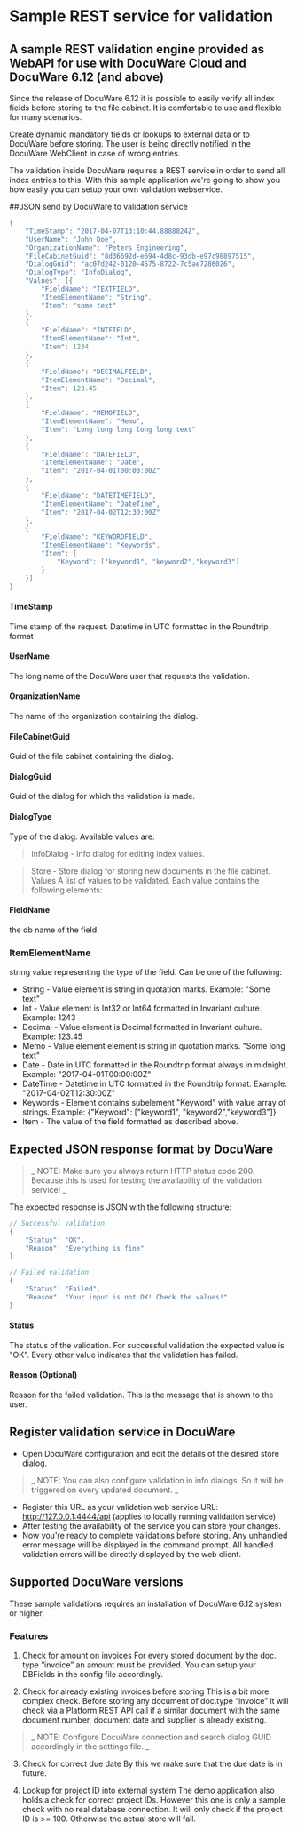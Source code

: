 # Sample REST service for validation

## A sample REST validation engine provided as WebAPI for use with DocuWare Cloud and DocuWare 6.12 (and above)


Since the release of DocuWare 6.12 it is possible to easily verify all index fields before storing to the file cabinet. It is comfortable to use and flexible for many scenarios.

Create dynamic mandatory fields or lookups to external data or to DocuWare before storing. The user is being directly notified in the DocuWare WebClient in case of wrong entries.

The validation inside DocuWare requires a REST service in order to send all index entries to this. With this sample application we're going to show you how easily you can setup your own validation webservice.

##JSON send by DocuWare to validation service

```c#
{
	"TimeStamp": "2017-04-07T13:10:44.8888824Z",
	"UserName": "John Doe",
	"OrganizationName": "Peters Engineering",
	"FileCabinetGuid": "8d36692d-e694-4d8c-93db-e97c98897515",
	"DialogGuid": "ac07d242-0120-4575-8722-7c5ae7286026",
	"DialogType": "InfoDialog",
	"Values": [{
		"FieldName": "TEXTFIELD",
		"ItemElementName": "String",
		"Item": "some text"
	},
	{
		"FieldName": "INTFIELD",
		"ItemElementName": "Int",
		"Item": 1234
	},
	{
		"FieldName": "DECIMALFIELD",
		"ItemElementName": "Decimal",
		"Item": 123.45
	},
	{
		"FieldName": "MEMOFIELD",
		"ItemElementName": "Memo",
		"Item": "Long long long long long text"
	},
	{
		"FieldName": "DATEFIELD",
		"ItemElementName": "Date",
		"Item": "2017-04-01T00:00:00Z"
	},
	{
		"FieldName": "DATETIMEFIELD",
		"ItemElementName": "DateTime",
		"Item": "2017-04-02T12:30:00Z"
	},
	{
		"FieldName": "KEYWORDFIELD",
		"ItemElementName": "Keywords",
		"Item": {
			"Keyword": ["keyword1", "keyword2","keyword3"]
		}
	}]
}

```

#### TimeStamp
Time stamp of the request. Datetime in UTC formatted in the Roundtrip format

#### UserName
The long name of the DocuWare user that requests the validation.

#### OrganizationName
The name of the organization containing the dialog.

####  FileCabinetGuid
Guid of the file cabinet containing the dialog.

#### DialogGuid
Guid of the dialog for which the validation is made.

#### DialogType
Type of the dialog. Available values are:

> InfoDialog - Info dialog for editing index values.

> Store - Store dialog for storing new documents in the file cabinet.
Values
A list of values to be validated. Each value contains the following elements:

#### FieldName
the db name of the field.
### ItemElementName
 string value representing the type of the field. Can be one of the following:
- String - Value element is string in quotation marks. Example: "Some text"
- Int - Value element is Int32 or Int64 formatted in Invariant culture. Example: 1243
- Decimal - Value element is Decimal formatted in Invariant culture. Example: 123.45
- Memo - Value element element is string in quotation marks. "Some long text"
- Date - Date in UTC formatted in the Roundtrip format always in midnight. Example: "2017-04-01T00:00:00Z"
- DateTime - Datetime in UTC formatted in the Roundtrip format. Example: "2017-04-02T12:30:00Z"
- Keywords - Element contains subelement "Keyword" with value array of strings. Example: {"Keyword": ["keyword1", "keyword2","keyword3"]}
- Item - The value of the field formatted as described above.

## Expected JSON response format by DocuWare
> _ NOTE: Make sure you always return HTTP status code 200. Because this is used for testing the availability of the validation service! _

The expected response is JSON with the following structure:
```c#
// Successful validation
{
	"Status": "OK",
	"Reason": "Everything is fine"
}

// Failed validation
{
	"Status": "Failed",
	"Reason": "Your input is not OK! Check the values!"
}
```
#### Status
The status of the validation. For successful validation the expected value is "OK". Every other value indicates that the validation has failed.

#### Reason (Optional)
Reason for the failed validation. This is the message that is shown to the user.

## Register validation service in DocuWare
- Open DocuWare configuration and edit the details of the desired store dialog. 
> _ NOTE: You can also configure validation in info dialogs. So it will be triggered on every updated document. _

- Register this URL as your validation web service URL: http://127.0.0.1:4444/api (applies to locally running validation service)
- After testing the availability of the service you can store your changes.
- Now you're ready to complete validations before storing. Any unhandled error message will be displayed in the command prompt. All handled validation errors will be directly displayed by the web client.

## Supported DocuWare versions
These sample validations requires an installation of DocuWare 6.12 system or higher.

### Features
1. Check for amount on invoices
For every stored document by the doc. type “invoice” an amount must be provided. You can setup your DBFields in the config file accordingly.  

2. Check for already existing invoices before storing
This is a bit more complex check. Before storing any document of doc.type “invoice” it will check via a Platform REST API call if a similar document with the same document number, document date and supplier is already existing. 
> _ NOTE: Configure DocuWare connection and search dialog GUID accordingly in the settings file. _ 

3. Check for correct due date
By this we make sure that the due date is in future. 

4. Lookup for project ID into external system
The demo application also holds a check for correct project IDs. However this one is only a sample check with no real database connection. It will only check if the project ID is >= 100. Otherwise the actual store will fail. 


